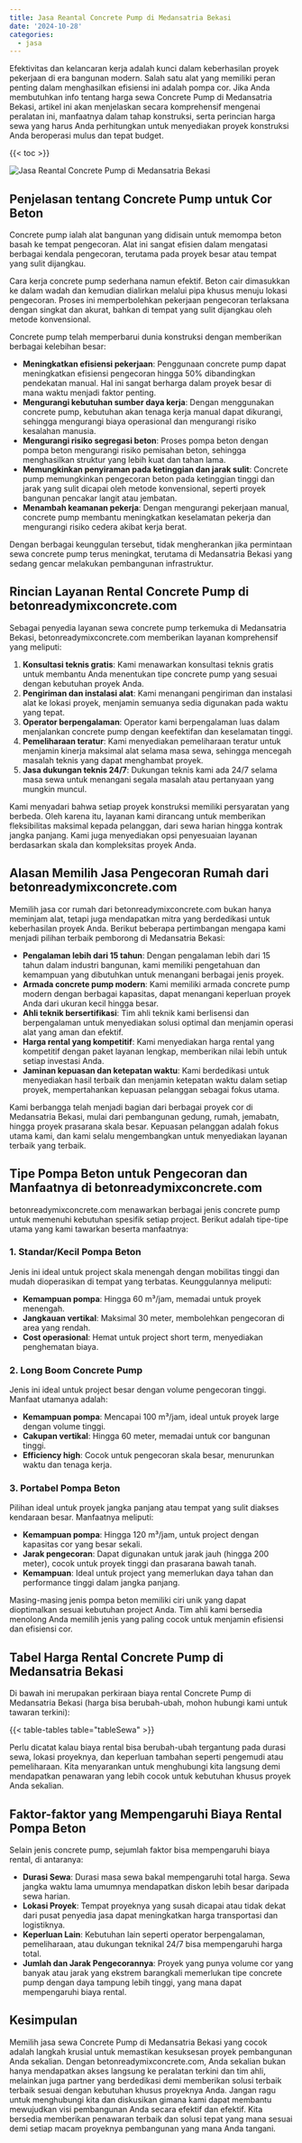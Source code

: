 ```yaml
---
title: Jasa Reantal Concrete Pump di Medansatria Bekasi
date: '2024-10-28'
categories:
  - jasa
---
```


Efektivitas dan kelancaran kerja adalah kunci dalam keberhasilan proyek pekerjaan di era bangunan modern. Salah satu alat yang memiliki peran penting dalam menghasilkan efisiensi ini adalah pompa cor. Jika Anda membutuhkan info tentang harga sewa Concrete Pump di Medansatria Bekasi, artikel ini akan menjelaskan secara komprehensif mengenai peralatan ini, manfaatnya dalam tahap konstruksi, serta perincian harga sewa yang harus Anda perhitungkan untuk menyediakan proyek konstruksi Anda beroperasi mulus dan tepat budget.

{{< toc >}}

![Jasa Reantal Concrete Pump di Medansatria Bekasi](https://betoncor8.github.io/pump/concrete-pump%20(29).png)

## Penjelasan tentang Concrete Pump untuk Cor Beton

Concrete pump ialah alat bangunan yang didisain untuk memompa beton basah ke tempat pengecoran. Alat ini sangat efisien dalam mengatasi berbagai kendala pengecoran, terutama pada proyek besar atau tempat yang sulit dijangkau.

Cara kerja concrete pump sederhana namun efektif. Beton cair dimasukkan ke dalam wadah dan kemudian dialirkan melalui pipa khusus menuju lokasi pengecoran. Proses ini memperbolehkan pekerjaan pengecoran terlaksana dengan singkat dan akurat, bahkan di tempat yang sulit dijangkau oleh metode konvensional.

Concrete pump telah memperbarui dunia konstruksi dengan memberikan berbagai kelebihan besar:

- **Meningkatkan efisiensi pekerjaan**: Penggunaan concrete pump dapat meningkatkan efisiensi pengecoran hingga 50% dibandingkan pendekatan manual. Hal ini sangat berharga dalam proyek besar di mana waktu menjadi faktor penting.
- **Mengurangi kebutuhan sumber daya kerja**: Dengan menggunakan concrete pump, kebutuhan akan tenaga kerja manual dapat dikurangi, sehingga mengurangi biaya operasional dan mengurangi risiko kesalahan manusia.
- **Mengurangi risiko segregasi beton**: Proses pompa beton dengan pompa beton mengurangi risiko pemisahan beton, sehingga menghasilkan struktur yang lebih kuat dan tahan lama.
- **Memungkinkan penyiraman pada ketinggian dan jarak sulit**: Concrete pump memungkinkan pengecoran beton pada ketinggian tinggi dan jarak yang sulit dicapai oleh metode konvensional, seperti proyek bangunan pencakar langit atau jembatan.
- **Menambah keamanan pekerja**: Dengan mengurangi pekerjaan manual, concrete pump membantu meningkatkan keselamatan pekerja dan mengurangi risiko cedera akibat kerja berat.

Dengan berbagai keunggulan tersebut, tidak mengherankan jika permintaan sewa concrete pump terus meningkat, terutama di Medansatria Bekasi yang sedang gencar melakukan pembangunan infrastruktur.

## Rincian Layanan Rental Concrete Pump di betonreadymixconcrete.com

Sebagai penyedia layanan sewa concrete pump terkemuka di Medansatria Bekasi, betonreadymixconcrete.com memberikan layanan komprehensif yang meliputi:

1. **Konsultasi teknis gratis**: Kami menawarkan konsultasi teknis gratis untuk membantu Anda menentukan tipe concrete pump yang sesuai dengan kebutuhan proyek Anda.
2. **Pengiriman dan instalasi alat**: Kami menangani pengiriman dan instalasi alat ke lokasi proyek, menjamin semuanya sedia digunakan pada waktu yang tepat.
3. **Operator berpengalaman**: Operator kami berpengalaman luas dalam menjalankan concrete pump dengan keefektifan dan keselamatan tinggi.
4. **Pemeliharaan teratur**: Kami menyediakan pemeliharaan teratur untuk menjamin kinerja maksimal alat selama masa sewa, sehingga mencegah masalah teknis yang dapat menghambat proyek.
5. **Jasa dukungan teknis 24/7**: Dukungan teknis kami ada 24/7 selama masa sewa untuk menangani segala masalah atau pertanyaan yang mungkin muncul.

Kami menyadari bahwa setiap proyek konstruksi memiliki persyaratan yang berbeda. Oleh karena itu, layanan kami dirancang untuk memberikan fleksibilitas maksimal kepada pelanggan, dari sewa harian hingga kontrak jangka panjang. Kami juga menyediakan opsi penyesuaian layanan berdasarkan skala dan kompleksitas proyek Anda.

## Alasan Memilih Jasa Pengecoran Rumah dari betonreadymixconcrete.com

Memilih jasa cor rumah dari betonreadymixconcrete.com bukan hanya meminjam alat, tetapi juga mendapatkan mitra yang berdedikasi untuk keberhasilan proyek Anda. Berikut beberapa pertimbangan mengapa kami menjadi pilihan terbaik pemborong di Medansatria Bekasi:

- **Pengalaman lebih dari 15 tahun**: Dengan pengalaman lebih dari 15 tahun dalam industri bangunan, kami memiliki pengetahuan dan kemampuan yang dibutuhkan untuk menangani berbagai jenis proyek.
- **Armada concrete pump modern**: Kami memiliki armada concrete pump modern dengan berbagai kapasitas, dapat menangani keperluan proyek Anda dari ukuran kecil hingga besar.
- **Ahli teknik bersertifikasi**: Tim ahli teknik kami berlisensi dan berpengalaman untuk menyediakan solusi optimal dan menjamin operasi alat yang aman dan efektif.
- **Harga rental yang kompetitif**: Kami menyediakan harga rental yang kompetitif dengan paket layanan lengkap, memberikan nilai lebih untuk setiap investasi Anda.
- **Jaminan kepuasan dan ketepatan waktu**: Kami berdedikasi untuk menyediakan hasil terbaik dan menjamin ketepatan waktu dalam setiap proyek, mempertahankan kepuasan pelanggan sebagai fokus utama.

Kami berbangga telah menjadi bagian dari berbagai proyek cor di Medansatria Bekasi, mulai dari pembangunan gedung, rumah, jemabatn, hingga proyek prasarana skala besar. Kepuasan pelanggan adalah fokus utama kami, dan kami selalu mengembangkan untuk menyediakan layanan terbaik yang terbaik.

## Tipe Pompa Beton untuk Pengecoran dan Manfaatnya di betonreadymixconcrete.com

betonreadymixconcrete.com menawarkan berbagai jenis concrete pump untuk memenuhi kebutuhan spesifik setiap project. Berikut adalah tipe-tipe utama yang kami tawarkan beserta manfaatnya:

### 1\. Standar/Kecil Pompa Beton

Jenis ini ideal untuk project skala menengah dengan mobilitas tinggi dan mudah dioperasikan di tempat yang terbatas. Keunggulannya meliputi:

- **Kemampuan pompa**: Hingga 60 m³/jam, memadai untuk proyek menengah.
- **Jangkauan vertikal**: Maksimal 30 meter, membolehkan pengecoran di area yang rendah.
- **Cost operasional**: Hemat untuk project short term, menyediakan penghematan biaya.

### 2\. Long Boom Concrete Pump

Jenis ini ideal untuk project besar dengan volume pengecoran tinggi. Manfaat utamanya adalah:

- **Kemampuan pompa**: Mencapai 100 m³/jam, ideal untuk proyek large dengan volume tinggi.
- **Cakupan vertikal**: Hingga 60 meter, memadai untuk cor bangunan tinggi.
- **Efficiency high**: Cocok untuk pengecoran skala besar, menurunkan waktu dan tenaga kerja.

### 3\. Portabel Pompa Beton

Pilihan ideal untuk proyek jangka panjang atau tempat yang sulit diakses kendaraan besar. Manfaatnya meliputi:

- **Kemampuan pompa**: Hingga 120 m³/jam, untuk project dengan kapasitas cor yang besar sekali.
- **Jarak pengecoran**: Dapat digunakan untuk jarak jauh (hingga 200 meter), cocok untuk proyek tinggi dan prasarana bawah tanah.
- **Kemampuan**: Ideal untuk project yang memerlukan daya tahan dan performance tinggi dalam jangka panjang.

Masing-masing jenis pompa beton memiliki ciri unik yang dapat dioptimalkan sesuai kebutuhan project Anda. Tim ahli kami bersedia menolong Anda memilih jenis yang paling cocok untuk menjamin efisiensi dan efisiensi cor.

## Tabel Harga Rental Concrete Pump di Medansatria Bekasi

Di bawah ini merupakan perkiraan biaya rental Concrete Pump di Medansatria Bekasi (harga bisa berubah-ubah, mohon hubungi kami untuk tawaran terkini):

{{< table-tables table="tableSewa" >}}

Perlu dicatat kalau biaya rental bisa berubah-ubah tergantung pada durasi sewa, lokasi proyeknya, dan keperluan tambahan seperti pengemudi atau pemeliharaan. Kita menyarankan untuk menghubungi kita langsung demi mendapatkan penawaran yang lebih cocok untuk kebutuhan khusus proyek Anda sekalian.

## Faktor-faktor yang Mempengaruhi Biaya Rental Pompa Beton

Selain jenis concrete pump, sejumlah faktor bisa mempengaruhi biaya rental, di antaranya:

- **Durasi Sewa**: Durasi masa sewa bakal mempengaruhi total harga. Sewa jangka waktu lama umumnya mendapatkan diskon lebih besar daripada sewa harian.
- **Lokasi Proyek**: Tempat proyeknya yang susah dicapai atau tidak dekat dari pusat penyedia jasa dapat meningkatkan harga transportasi dan logistiknya.
- **Keperluan Lain**: Kebutuhan lain seperti operator berpengalaman, pemeliharaan, atau dukungan teknikal 24/7 bisa mempengaruhi harga total.
- **Jumlah dan Jarak Pengecorannya**: Proyek yang punya volume cor yang banyak atau jarak yang ekstrem barangkali memerlukan tipe concrete pump dengan daya tampung lebih tinggi, yang mana dapat mempengaruhi biaya rental.

## Kesimpulan

Memilih jasa sewa Concrete Pump di Medansatria Bekasi yang cocok adalah langkah krusial untuk memastikan kesuksesan proyek pembangunan Anda sekalian. Dengan betonreadymixconcrete.com, Anda sekalian bukan hanya mendapatkan akses langsung ke peralatan terkini dan tim ahli, melainkan juga partner yang berdedikasi demi memberikan solusi terbaik terbaik sesuai dengan kebutuhan khusus proyeknya Anda. Jangan ragu untuk menghubungi kita dan diskusikan gimana kami dapat membantu mewujudkan visi pembangunan Anda secara efektif dan efektif. Kita bersedia memberikan penawaran terbaik dan solusi tepat yang mana sesuai demi setiap macam proyeknya pembangunan yang mana Anda tangani.
